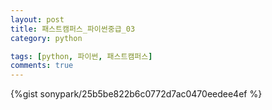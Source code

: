 ```yaml
---
layout: post
title: 패스트캠퍼스_파이썬중급_03
category: python

tags: [python, 파이썬, 패스트캠퍼스]
comments: true
---
```




{%gist sonypark/25b5be822b6c0772d7ac0470eedee4ef %}